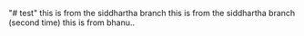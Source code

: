"# test" 
this is from the siddhartha branch
this is from the siddhartha branch (second time)
this is from bhanu..
